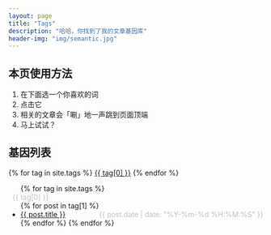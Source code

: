 ```yaml
---
layout: page
title: "Tags"
description: "哈哈，你找到了我的文章基因库"  
header-img: "img/semantic.jpg"  
---
```


## 本页使用方法

1. 在下面选一个你喜欢的词
2. 点击它
3. 相关的文章会「唰」地一声跳到页面顶端
4. 马上试试？

## 基因列表


<div id='tag_cloud'>
{% for tag in site.tags %}
<a class="yu-tag" href="#{{ tag[0] }}" title="{{ tag[0] }}" rel="{{ tag[1].size }}">{{ tag[0] }}</a>
{% endfor %}
</div>

<ul class="listing">
{% for tag in site.tags %}
  <li class="listing-seperator" style="list-style:none;color:#c0c0c0;position:relative;left:-16px;" id="{{ tag[0] }}">{{ tag[0] }}</li>
{% for post in tag[1] %}
  <li class="listing-item">
  <a href="{{ post.url }}" title="{{ post.title }}">{{ post.title }}</a>
  <time style="float:right;color:#c0c0c0;" datetime="{{ post.date | date:"%Y-%m-%d %H:%M:%S" }}">{{ post.date | date: "%Y-%m-%d %H:%M:%S" }}</time>
  </li>
{% endfor %}
{% endfor %}
</ul>

<script src="/media/js/jquery.tagcloud.js" type="text/javascript" charset="utf-8"></script> 
<script language="javascript">
$.fn.tagcloud.defaults = {
    size: {start: 1, end: 1, unit: 'em'},
      color: {start: '#f8e0e6', end: '#ff3333'}
};

$(function () {
    $('#tag_cloud a').tagcloud();
});
</script>
